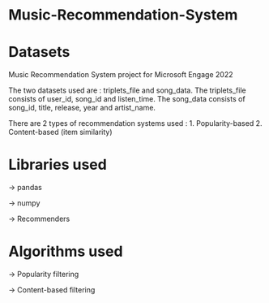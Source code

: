 # Music-Recommendation-System

# Datasets
Music Recommendation System project for Microsoft Engage 2022

The two datasets used are : triplets_file and song_data. The triplets_file consists of user_id, song_id and listen_time. The song_data consists of song_id, title, release, year and artist_name. 

There are 2 types of recommendation systems used : 1. Popularity-based   2. Content-based (item similarity)

# Libraries used
-> pandas

-> numpy

-> Recommenders

# Algorithms used
-> Popularity filtering

-> Content-based filtering

